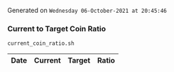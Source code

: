 Generated on `Wednesday 06-October-2021 at 20:45:46`

### Current to Target Coin Ratio
`current_coin_ratio.sh`

Date|Current|Target|Ratio
---|---|---|---
